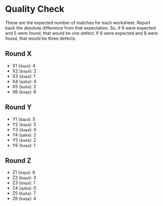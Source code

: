 # Quality Check

These are the expected number of matches for each worksheet. Report back the absolute difference from that expectation. So, if 6 were expected and 5 were found, that would be one defect. If 6 were expected and 8 were found, that would be three defects.

## Round X

- X1 (`dapa`): 4
- X2 (`bapa`): 2
- X3 (`daqa`): 1
- X4 (`qaba`): 4
- X5 (`bada`): 2
- X6 (`baqa`): 8

## Round Y

- Y1 (`dapa`): 5
- Y2 (`bapa`): 5
- Y3 (`daqa`): 6
- Y4 (`qaba`): 2
- Y5 (`bada`): 2
- Y6 (`baqa`): 1

## Round Z

- Z1 (`dapa`): 6
- Z2 (`bapa`): 3
- Z3 (`daqa`): 1
- Z4 (`qaba`): 0
- Z5 (`bada`): 7
- Z6 (`baqa`): 4
